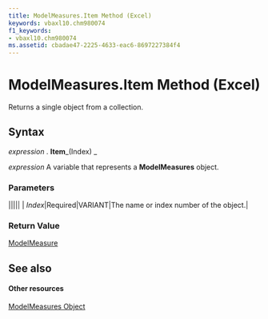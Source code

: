 ```yaml
---
title: ModelMeasures.Item Method (Excel)
keywords: vbaxl10.chm980074
f1_keywords:
- vbaxl10.chm980074
ms.assetid: cbadae47-2225-4633-eac6-8697227384f4
---
```



# ModelMeasures.Item Method (Excel)

Returns a single object from a collection.


## Syntax

 _expression_ . **Item**_(Index) _

 _expression_ A variable that represents a **ModelMeasures** object.


### Parameters



|||||
| _Index_|Required|VARIANT|The name or index number of the object.|

### Return Value

[ModelMeasure](modelmeasure-object-excel.md)


## See also


#### Other resources


[ModelMeasures Object ](modelmeasures-object-excel.md)


